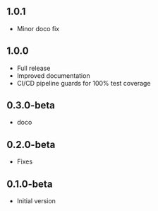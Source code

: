 ## 1.0.1
* Minor doco fix

## 1.0.0
* Full release
* Improved documentation
* CI/CD pipeline guards for 100% test coverage

## 0.3.0-beta
* doco

## 0.2.0-beta
* Fixes

## 0.1.0-beta
* Initial version